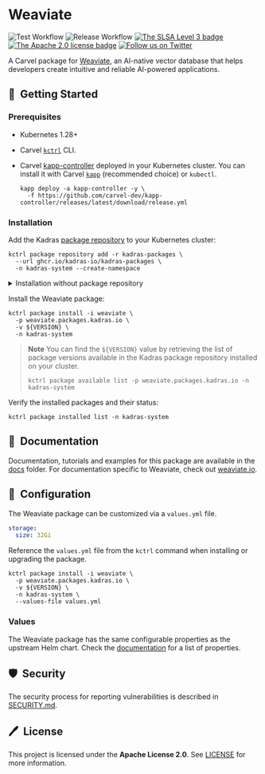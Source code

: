 # Weaviate

![Test Workflow](https://github.com/kadras-io/package-for-weaviate/actions/workflows/test.yml/badge.svg)
![Release Workflow](https://github.com/kadras-io/package-for-weaviate/actions/workflows/release.yml/badge.svg)
[![The SLSA Level 3 badge](https://slsa.dev/images/gh-badge-level3.svg)](https://slsa.dev/spec/v1.0/levels)
[![The Apache 2.0 license badge](https://img.shields.io/badge/License-Apache_2.0-blue.svg)](https://opensource.org/licenses/Apache-2.0)
[![Follow us on Twitter](https://img.shields.io/static/v1?label=Twitter&message=Follow&color=1DA1F2)](https://twitter.com/kadrasIO)

A Carvel package for [Weaviate](https://weaviate.io), an AI-native vector database that helps developers create intuitive and reliable AI-powered applications.

## 🚀&nbsp; Getting Started

### Prerequisites

* Kubernetes 1.28+
* Carvel [`kctrl`](https://carvel.dev/kapp-controller/docs/latest/install/#installing-kapp-controller-cli-kctrl) CLI.
* Carvel [kapp-controller](https://carvel.dev/kapp-controller) deployed in your Kubernetes cluster. You can install it with Carvel [`kapp`](https://carvel.dev/kapp/docs/latest/install) (recommended choice) or `kubectl`.

  ```shell
  kapp deploy -a kapp-controller -y \
    -f https://github.com/carvel-dev/kapp-controller/releases/latest/download/release.yml
  ```

### Installation

Add the Kadras [package repository](https://github.com/kadras-io/kadras-packages) to your Kubernetes cluster:

  ```shell
  kctrl package repository add -r kadras-packages \
    --url ghcr.io/kadras-io/kadras-packages \
    -n kadras-system --create-namespace
  ```

<details><summary>Installation without package repository</summary>
The recommended way of installing the Weaviate package is via the Kadras <a href="https://github.com/kadras-io/kadras-packages">package repository</a>. If you prefer not using the repository, you can add the package definition directly using <a href="https://carvel.dev/kapp/docs/latest/install"><code>kapp</code></a> or <code>kubectl</code>.

  ```shell
  kubectl create namespace kadras-system
  kapp deploy -a weaviate-package -n kadras-system -y \
    -f https://github.com/kadras-io/package-for-weaviate/releases/latest/download/metadata.yml \
    -f https://github.com/kadras-io/package-for-weaviate/releases/latest/download/package.yml
  ```
</details>

Install the Weaviate package:

  ```shell
  kctrl package install -i weaviate \
    -p weaviate.packages.kadras.io \
    -v ${VERSION} \
    -n kadras-system
  ```

> **Note**
> You can find the `${VERSION}` value by retrieving the list of package versions available in the Kadras package repository installed on your cluster.
> 
>   ```shell
>   kctrl package available list -p weaviate.packages.kadras.io -n kadras-system
>   ```

Verify the installed packages and their status:

  ```shell
  kctrl package installed list -n kadras-system
  ```

## 📙&nbsp; Documentation

Documentation, tutorials and examples for this package are available in the [docs](docs) folder.
For documentation specific to Weaviate, check out [weaviate.io](https://weaviate.io).

## 🎯&nbsp; Configuration

The Weaviate package can be customized via a `values.yml` file. 

  ```yaml
  storage:
    size: 32Gi
  ```

Reference the `values.yml` file from the `kctrl` command when installing or upgrading the package.

  ```shell
  kctrl package install -i weaviate \
    -p weaviate.packages.kadras.io \
    -v ${VERSION} \
    -n kadras-system \
    --values-file values.yml
  ```

### Values

The Weaviate package has the same configurable properties as the upstream Helm chart. Check the [documentation](https://weaviate.io/developers/weaviate/installation/kubernetes) for a list of properties.

## 🛡️&nbsp; Security

The security process for reporting vulnerabilities is described in [SECURITY.md](SECURITY.md).

## 🖊️&nbsp; License

This project is licensed under the **Apache License 2.0**. See [LICENSE](LICENSE) for more information.
